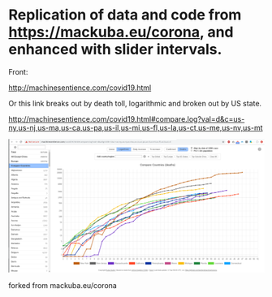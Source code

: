# Replication of data and code from https://mackuba.eu/corona, and enhanced with slider intervals.

Front: 

http://machinesentience.com/covid19.html

Or this link breaks out by death toll, logarithmic and broken out by US state.

http://machinesentience.com/covid19.html#compare.log?val=d&c=us-ny,us-nj,us-ma,us-ca,us-pa,us-il,us-mi,us-fl,us-la,us-ct,us-me,us-nv,us-mt

![Alt text](./screenshot.png?raw=true "screenshot of replica")

forked from mackuba.eu/corona 


